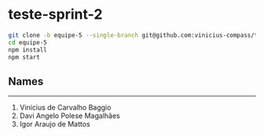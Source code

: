 # teste-sprint-2

```sh
git clone -b equipe-5 --single-branch git@github.com:vinicius-compass/teste-sprint-2.git equipe-5
cd equipe-5
npm install
npm start
```

## Names

---

1. Vinicius de Carvalho Baggio
2. Davi Angelo Polese Magalhães
3. Igor Araujo de Mattos